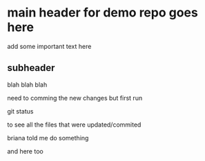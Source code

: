 # main header for demo repo goes here

add some important text here

## subheader

blah blah blah

need to comming the new changes but first run

git status 

to see all the files that were updated/commited

briana told me do something

and here too
